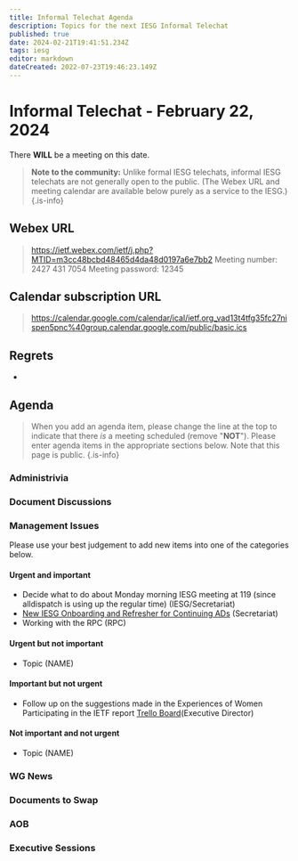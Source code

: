 ```yaml
---
title: Informal Telechat Agenda
description: Topics for the next IESG Informal Telechat
published: true
date: 2024-02-21T19:41:51.234Z
tags: iesg
editor: markdown
dateCreated: 2022-07-23T19:46:23.149Z
---
```


# Informal Telechat - February 22, 2024 

 There **WILL** be a meeting on this date.

> **Note to the community:** Unlike formal IESG telechats, informal IESG telechats are not generally open to the public. (The Webex URL and meeting calendar are available below purely as a service to the IESG.)
{.is-info}


## Webex URL

> https://ietf.webex.com/ietf/j.php?MTID=m3cc48bcbd48465d4da48d0197a6e7bb2
Meeting number: 2427 431 7054
Meeting password: 12345 

## Calendar subscription URL

> https://calendar.google.com/calendar/ical/ietf.org_vad13t4tfg35fc27nispen5pnc%40group.calendar.google.com/public/basic.ics


## Regrets

* 

## Agenda

> When you add an agenda item, please change the line at the top to indicate that there *is* a meeting scheduled (remove "**NOT**"). Please enter agenda items in the appropriate sections below.
Note that this page is public.
{.is-info}

### Administrivia

### Document Discussions

### Management Issues

Please use your best judgement to add new items into one of the categories below.

#### Urgent and important

* Decide what to do about Monday morning IESG meeting at 119 (since alldispatch is using up the regular time) (IESG/Secretariat)
* [New IESG Onboarding and Refresher for Continuing ADs](https://docs.google.com/presentation/d/1_yBYzHrX54emGmcZJETUlMkDM6fBw6S1A1I4EIP_omY/edit?usp=sharing) (Secretariat)
* Working with the RPC (RPC)

#### Urgent but not important

* Topic (NAME)

#### Important but not urgent

* Follow up on the suggestions made in the Experiences of Women Participating in the IETF report [Trello Board](/https://trello.com/b/YBXUa03G/impact-effort-matrix-experiences-of-women-at-ietf)(Executive Director)

#### Not important and not urgent

* Topic (NAME)

### WG News 

### Documents to Swap 

### AOB

### Executive Sessions

